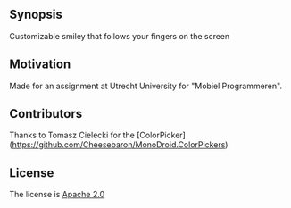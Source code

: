 ## Synopsis

Customizable smiley that follows your fingers on the screen

## Motivation

Made for an assignment at Utrecht University for "Mobiel Programmeren".

## Contributors
Thanks to Tomasz Cielecki for the [ColorPicker] (https://github.com/Cheesebaron/MonoDroid.ColorPickers)

## License

The license is [Apache 2.0](http://www.apache.org/licenses/LICENSE-2.0)